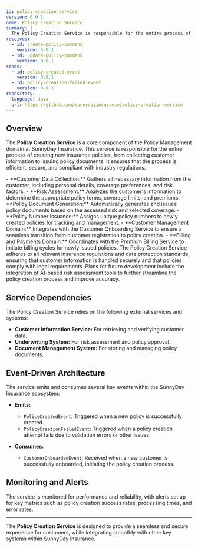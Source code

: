 ```yaml
---
id: policy-creation-service
version: 0.0.1
name: Policy Creation Service
summary: |
  The Policy Creation Service is responsible for the entire process of creating new insurance policies at SunnyDay Insurance. This includes collecting customer information, performing risk assessments, generating policy documents, and issuing new policies.
receives:
  - id: create-policy-command
    version: 0.0.1
  - id: update-policy-command
    version: 0.0.1
sends:
  - id: policy-created-event
    version: 0.0.1
  - id: policy-creation-failed-event
    version: 0.0.1
repository:
  language: Java
  url: https://github.com/sunnydayinsurance/policy-creation-service
---
```


## Overview

The **Policy Creation Service** is a core component of the Policy Management domain at SunnyDay Insurance. This service is responsible for the entire process of creating new insurance policies, from collecting customer information to issuing policy documents. It ensures that the process is efficient, secure, and compliant with industry regulations.

<NodeGraph />

<AccordionGroup>
  <Accordion title="Key Functions">
    - **Customer Data Collection:** Gathers all necessary information from the customer, including personal details, coverage preferences, and risk factors.
    - **Risk Assessment:** Analyzes the customer's information to determine the appropriate policy terms, coverage limits, and premiums.
    - **Policy Document Generation:** Automatically generates and issues policy documents based on the assessed risk and selected coverage.
    - **Policy Number Issuance:** Assigns unique policy numbers to newly created policies for tracking and management.
  </Accordion>
  
  <Accordion title="Integrations">
    - **Customer Management Domain:** Integrates with the Customer Onboarding Service to ensure a seamless transition from customer registration to policy creation.
    - **Billing and Payments Domain:** Coordinates with the Premium Billing Service to initiate billing cycles for newly issued policies.
  </Accordion>
  
  <Accordion title="Compliance and Security">
    The Policy Creation Service adheres to all relevant insurance regulations and data protection standards, ensuring that customer information is handled securely and that policies comply with legal requirements.
  </Accordion>
  
  <Accordion title="Future Enhancements">
    Plans for future development include the integration of AI-based risk assessment tools to further streamline the policy creation process and improve accuracy.
  </Accordion>
</AccordionGroup>

## Service Dependencies

The Policy Creation Service relies on the following external services and systems:

- **Customer Information Service:** For retrieving and verifying customer data.
- **Underwriting System:** For risk assessment and policy approval.
- **Document Management System:** For storing and managing policy documents.

## Event-Driven Architecture

The service emits and consumes several key events within the SunnyDay Insurance ecosystem:

- **Emits:**
  - `PolicyCreatedEvent`: Triggered when a new policy is successfully created.
  - `PolicyCreationFailedEvent`: Triggered when a policy creation attempt fails due to validation errors or other issues.

- **Consumes:**
  - `CustomerOnboardedEvent`: Received when a new customer is successfully onboarded, initiating the policy creation process.

## Monitoring and Alerts

The service is monitored for performance and reliability, with alerts set up for key metrics such as policy creation success rates, processing times, and error rates.

---

The **Policy Creation Service** is designed to provide a seamless and secure experience for customers, while integrating smoothly with other key systems within SunnyDay Insurance.
